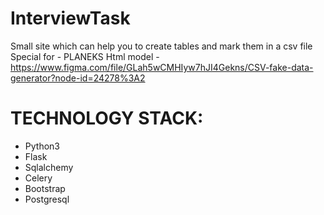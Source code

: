 # InterviewTask
Small site which can help you to create tables and mark them in a csv file
Special for - PLANEKS
Html model - https://www.figma.com/file/GLah5wCMHIyw7hJI4Gekns/CSV-fake-data-generator?node-id=24278%3A2

# TECHNOLOGY STACK: 
- Python3
- Flask
- Sqlalchemy
- Celery
- Bootstrap
- Postgresql
